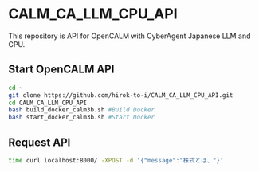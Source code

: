 # CALM_CA_LLM_CPU_API
This repository is API for OpenCALM with CyberAgent Japanese LLM and CPU.

## Start OpenCALM API
```bash
cd ~
git clone https://github.com/hirok-to-i/CALM_CA_LLM_CPU_API.git
cd CALM_CA_LLM_CPU_API
bash build_docker_calm3b.sh #Build Docker
bash start_docker_calm3b.sh #Start Docker
```

## Request API
```bash
time curl localhost:8000/ -XPOST -d '{"message":"株式とは、"}'
```
